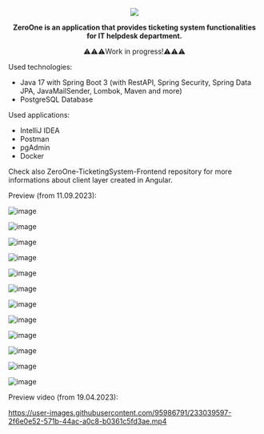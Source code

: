 <p align="center">
<img src="https://user-images.githubusercontent.com/95986791/225428948-b1a70c5b-f605-4b89-af0c-247d206ff284.png">
</p>

<p align="center"><b>ZeroOne is an application that provides ticketing system functionalities for IT helpdesk department.</b></p>
<p align="center">⚠️⚠️⚠️Work in progress!⚠️⚠️⚠️</b></p>

Used technologies:
- Java 17 with Spring Boot 3 (with RestAPI, Spring Security, Spring Data JPA, JavaMailSender, Lombok, Maven and more)
- PostgreSQL Database


Used applications:
- IntelliJ IDEA
- Postman
- pgAdmin
- Docker

Check also ZeroOne-TicketingSystem-Frontend repository for more informations about client layer created in Angular.

Preview (from 11.09.2023):

![image](https://github.com/Azure7896/ZeroOne-TicketingSystem-Frontend/assets/95986791/ca5e73bb-db01-43c3-b5c0-f48f0b94a28c)

![image](https://github.com/Azure7896/ZeroOne-TicketingSystem-Frontend/assets/95986791/9aefc387-a720-4648-accb-838e83ee387e)

![image](https://github.com/Azure7896/ZeroOne-TicketingSystem-Frontend/assets/95986791/31d9dd7e-2ce6-4709-b497-87fa2f652190)

![image](https://github.com/Azure7896/ZeroOne-TicketingSystem-Frontend/assets/95986791/1c7bc2ba-b9c5-44f1-a536-1e2c13697074)

![image](https://github.com/Azure7896/ZeroOne-TicketingSystem-Frontend/assets/95986791/5fa776f2-745d-434e-8c29-6b00ba751ab9)

![image](https://github.com/Azure7896/ZeroOne-TicketingSystem-Frontend/assets/95986791/82d1e9e8-ad30-40ea-b8ba-68a73611f152)

![image](https://github.com/Azure7896/ZeroOne-TicketingSystem-Frontend/assets/95986791/0f9f5a99-117c-46b9-b1ac-80b4dbd1a47a)

![image](https://github.com/Azure7896/ZeroOne-TicketingSystem-Frontend/assets/95986791/6f8732c1-738d-4575-a225-51dba675c8d6)

![image](https://github.com/Azure7896/ZeroOne-TicketingSystem-Frontend/assets/95986791/3ab1568d-0467-4fc6-a81e-355049dcddad)

![image](https://github.com/Azure7896/ZeroOne-TicketingSystem-Frontend/assets/95986791/67b3f2f1-514f-426f-8f27-8134a0c498bf)

![image](https://github.com/Azure7896/ZeroOne-TicketingSystem-Frontend/assets/95986791/77705d31-264e-447f-b64c-f692a1efa18b)

![image](https://github.com/Azure7896/ZeroOne-TicketingSystem-Frontend/assets/95986791/1c006cf0-5199-4ed6-ac9d-2bf5cfda6657)



Preview video (from 19.04.2023): 

https://user-images.githubusercontent.com/95986791/233039597-2f6e0e52-571b-44ac-a0c8-b0361c5fd3ae.mp4


